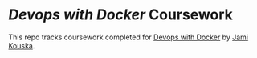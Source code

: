 # _Devops with Docker_ Coursework  

This repo tracks coursework completed for [Devops with Docker](https://devopswithdocker.com/) by [Jami Kouska](https://github.com/jakousa).
